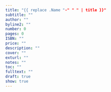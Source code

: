 ```yaml
---
title: "{{ replace .Name "-" " " | title }}"
subtitle: ""
author: ""
byline2: ""
number: 0
pages: 0
ISBN: ""
price: ""
description: ""
cover: ""
exturl: ""
notes: ""
toc: ""
fulltext: ""
draft: true
show: true
---
```

